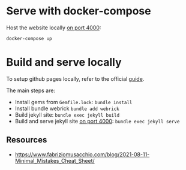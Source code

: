 # Serve with docker-compose
Host the website locally [on port 4000](http://localhost:4000):
```
docker-compose up
```

# Build and serve locally

To setup github pages locally, refer to the official [guide](https://docs.github.com/en/pages/setting-up-a-github-pages-site-with-jekyll#installing-jekyll).

The main steps are:
- Install gems from `Gemfile.lock`: `bundle install`
- Install bundle webrick `bundle add webrick`
- Build jekyll site: `bundle exec jekyll build`
- Build and serve jekyll site [on port 4000](http://localhost:4000): `bundle exec jekyll serve`

## Resources
- https://www.fabriziomusacchio.com/blog/2021-08-11-Minimal_Mistakes_Cheat_Sheet/